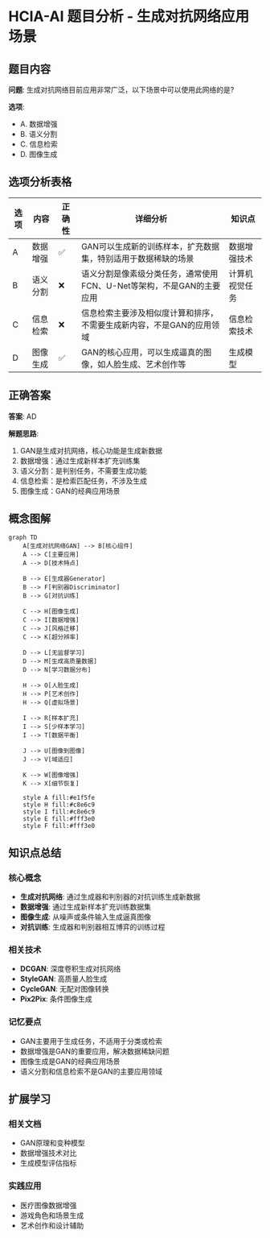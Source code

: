 # HCIA-AI 题目分析 - 生成对抗网络应用场景

## 题目内容

**问题**: 生成对抗网络目前应用非常广泛，以下场景中可以使用此网络的是?

**选项**:
- A. 数据增强
- B. 语义分割
- C. 信息检索
- D. 图像生成

## 选项分析表格

| 选项 | 内容 | 正确性 | 详细分析 | 知识点 |
|------|------|--------|----------|--------|
| A | 数据增强 | ✅ | GAN可以生成新的训练样本，扩充数据集，特别适用于数据稀缺的场景 | 数据增强技术 |
| B | 语义分割 | ❌ | 语义分割是像素级分类任务，通常使用FCN、U-Net等架构，不是GAN的主要应用 | 计算机视觉任务 |
| C | 信息检索 | ❌ | 信息检索主要涉及相似度计算和排序，不需要生成新内容，不是GAN的应用领域 | 信息检索技术 |
| D | 图像生成 | ✅ | GAN的核心应用，可以生成逼真的图像，如人脸生成、艺术创作等 | 生成模型 |

## 正确答案
**答案**: AD

**解题思路**: 
1. GAN是生成对抗网络，核心功能是生成新数据
2. 数据增强：通过生成新样本扩充训练集
3. 语义分割：是判别任务，不需要生成功能
4. 信息检索：是检索匹配任务，不涉及生成
5. 图像生成：GAN的经典应用场景

## 概念图解

```mermaid
graph TD
    A[生成对抗网络GAN] --> B[核心组件]
    A --> C[主要应用]
    A --> D[技术特点]
    
    B --> E[生成器Generator]
    B --> F[判别器Discriminator]
    B --> G[对抗训练]
    
    C --> H[图像生成]
    C --> I[数据增强]
    C --> J[风格迁移]
    C --> K[超分辨率]
    
    D --> L[无监督学习]
    D --> M[生成高质量数据]
    D --> N[学习数据分布]
    
    H --> O[人脸生成]
    H --> P[艺术创作]
    H --> Q[虚拟场景]
    
    I --> R[样本扩充]
    I --> S[少样本学习]
    I --> T[数据平衡]
    
    J --> U[图像到图像]
    J --> V[域适应]
    
    K --> W[图像增强]
    K --> X[细节恢复]
    
    style A fill:#e1f5fe
    style H fill:#c8e6c9
    style I fill:#c8e6c9
    style E fill:#fff3e0
    style F fill:#fff3e0
```

## 知识点总结

### 核心概念
- **生成对抗网络**: 通过生成器和判别器的对抗训练生成新数据
- **数据增强**: 通过生成新样本扩充训练数据集
- **图像生成**: 从噪声或条件输入生成逼真图像
- **对抗训练**: 生成器和判别器相互博弈的训练过程

### 相关技术
- **DCGAN**: 深度卷积生成对抗网络
- **StyleGAN**: 高质量人脸生成
- **CycleGAN**: 无配对图像转换
- **Pix2Pix**: 条件图像生成

### 记忆要点
- GAN主要用于生成任务，不适用于分类或检索
- 数据增强是GAN的重要应用，解决数据稀缺问题
- 图像生成是GAN的经典应用场景
- 语义分割和信息检索不是GAN的主要应用领域

## 扩展学习

### 相关文档
- GAN原理和变种模型
- 数据增强技术对比
- 生成模型评估指标

### 实践应用
- 医疗图像数据增强
- 游戏角色和场景生成
- 艺术创作和设计辅助